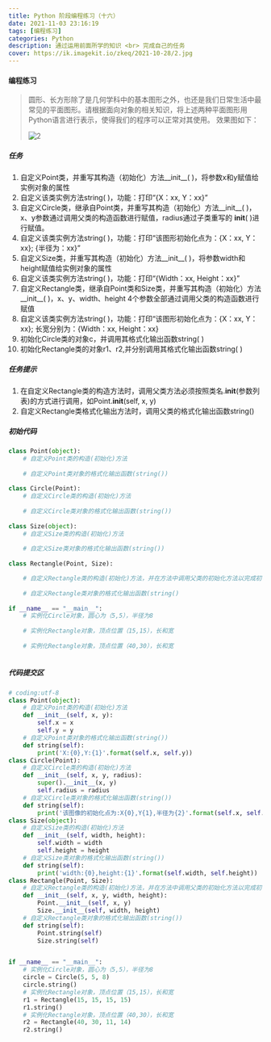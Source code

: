 ```yaml
---
title: Python 阶段编程练习（十六）
date: 2021-11-03 23:16:19
tags: [编程练习]
categories: Python
description: 通过运用前面所学的知识 <br> 完成自己的任务
cover: https://ik.imagekit.io/zkeq/2021-10-28/2.jpg
---
```


#### 编程练习

> 圆形、长方形除了是几何学科中的基本图形之外，也还是我们日常生活中最常见的平面图形。请根据面向对象的相关知识，将上述两种平面图形用Python语言进行表示，使得我们的程序可以正常对其使用。
> 效果图如下：
>
> ![2](https://ik.imagekit.io/zkeq/2021-11-3/2.png)

##### 任务

1. 自定义Point类，并重写其构造（初始化）方法__init__( )，将参数x和y赋值给实例对象的属性
2. 自定义该类实例方法string( )，功能：打印“{X：xx, Y：xx}”
3. 自定义Circle类，继承自Point类，并重写其构造（初始化）方法__init__( )，x、y参数通过调用父类的构造函数进行赋值，radius通过子类重写的 __init__( )进行赋值。
4. 自定义该类实例方法string( )，功能：打印“该图形初始化点为：{X：xx, Y：xx}; {半径为：xx}”
5. 自定义Size类，并重写其构造（初始化）方法__init__( )，将参数width和height赋值给实例对象的属性
6. 自定义该类实例方法string( )，功能：打印“{Width：xx, Height：xx}”
7. 自定义Rectangle类，继承自Point类和Size类，并重写其构造（初始化）方法__init__( )，x、y、width、height 4个参数全部通过调用父类的构造函数进行赋值
8. 自定义该类实例方法string( )，功能：打印“该图形初始化点为：{X：xx, Y：xx}; 长宽分别为：{Width：xx, Height：xx}
9. 初始化Circle类的对象c，并调用其格式化输出函数string( )
10. 初始化Rectangle类的对象r1、r2,并分别调用其格式化输出函数string( )

##### 任务提示

1. 在自定义Rectangle类的构造方法时，调用父类方法必须按照类名.__init__(参数列表)的方式进行调用，如Point.__init__(self, x, y)
2. 自定义Rectangle类格式化输出方法时，调用父类的格式化输出函数string()

##### 初始代码

```python
class Point(object):
	# 自定义Point类的构造(初始化)方法
	
	# 自定义Point类对象的格式化输出函数(string())
	
class Circle(Point):
	# 自定义Circle类的构造(初始化)方法
	
	# 自定义Circle类对象的格式化输出函数(string())
	
class Size(object):
	# 自定义Size类的构造(初始化)方法
	
	# 自定义Size类对象的格式化输出函数(string())
	
class Rectangle(Point, Size):

	# 自定义Rectangle类的构造(初始化)方法，并在方法中调用父类的初始化方法以完成初
	
	# 自定义Rectangle类对象的格式化输出函数(string()
	
if __name__ == "__main__":
	# 实例化Circle对象，圆心为（5,5），半径为8
	
	# 实例化Rectangle对象，顶点位置（15,15），长和宽
	
	# 实例化Rectangle对象，顶点位置（40,30），长和宽
	
```

##### 代码提交区

```python
# coding:utf-8
class Point(object):
    # 自定义Point类的构造(初始化)方法
    def __init__(self, x, y):
        self.x = x
        self.y = y
    # 自定义Point类对象的格式化输出函数(string())
    def string(self):
        print('X:{0},Y:{1}'.format(self.x, self.y))
class Circle(Point):
    # 自定义Circle类的构造(初始化)方法
    def __init__(self, x, y, radius):
        super().__init__(x, y)
        self.radius = radius
    # 自定义Circle类对象的格式化输出函数(string())
    def string(self):
        print('该图像的初始化点为:X{0},Y{1},半径为{2}'.format(self.x, self.y,self.radius))
class Size(object):
    # 自定义Size类的构造(初始化)方法
    def __init__(self, width, height):
        self.width = width
        self.height = height
    # 自定义Size类对象的格式化输出函数(string())
    def string(self):
        print('width:{0},height:{1}'.format(self.width, self.height))
class Rectangle(Point, Size):
    # 自定义Rectangle类的构造(初始化)方法，并在方法中调用父类的初始化方法以完成初
    def __init__(self, x, y, width, height):
        Point.__init__(self, x, y)
        Size.__init__(self, width, height)
    # 自定义Rectangle类对象的格式化输出函数(string())
    def string(self):
        Point.string(self)
        Size.string(self)


if __name__ == "__main__":
    # 实例化Circle对象，圆心为（5,5），半径为8
    circle = Circle(5, 5, 8)
    circle.string()
    # 实例化Rectangle对象，顶点位置（15,15），长和宽
    r1 = Rectangle(15, 15, 15, 15)
    r1.string()
    # 实例化Rectangle对象，顶点位置（40,30），长和宽
    r2 = Rectangle(40, 30, 11, 14)
    r2.string()
```
